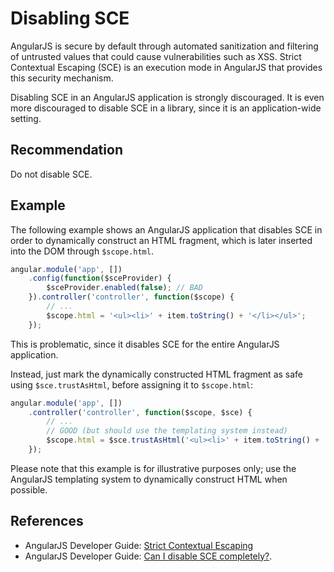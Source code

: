 # Disabling SCE
AngularJS is secure by default through automated sanitization and filtering of untrusted values that could cause vulnerabilities such as XSS. Strict Contextual Escaping (SCE) is an execution mode in AngularJS that provides this security mechanism.

Disabling SCE in an AngularJS application is strongly discouraged. It is even more discouraged to disable SCE in a library, since it is an application-wide setting.


## Recommendation
Do not disable SCE.


## Example
The following example shows an AngularJS application that disables SCE in order to dynamically construct an HTML fragment, which is later inserted into the DOM through `$scope.html`.


```javascript
angular.module('app', [])
    .config(function($sceProvider) {
        $sceProvider.enabled(false); // BAD
    }).controller('controller', function($scope) {
        // ...
        $scope.html = '<ul><li>' + item.toString() + '</li></ul>';
    });

```
This is problematic, since it disables SCE for the entire AngularJS application.

Instead, just mark the dynamically constructed HTML fragment as safe using `$sce.trustAsHtml`, before assigning it to `$scope.html`:


```javascript
angular.module('app', [])
    .controller('controller', function($scope, $sce) {
        // ...
        // GOOD (but should use the templating system instead)
        $scope.html = $sce.trustAsHtml('<ul><li>' + item.toString() + '</li></ul>'); 
    });

```
Please note that this example is for illustrative purposes only; use the AngularJS templating system to dynamically construct HTML when possible.


## References
* AngularJS Developer Guide: [Strict Contextual Escaping](https://docs.angularjs.org/api/ng/service/$sce)
* AngularJS Developer Guide: [Can I disable SCE completely?](https://docs.angularjs.org/api/ng/service/$sce#can-i-disable-sce-completely-).
